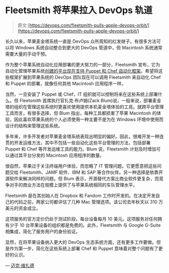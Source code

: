 # Fleetsmith 将苹果拉入 DevOps 轨道

> 原文:[https://devops.com/fleetsmith-pulls-apple-devops-orbit/](https://devops.com/fleetsmith-pulls-apple-devops-orbit/)

长久以来，苹果麦金塔系统一直是 DevOps 众所周知的红发继子。有很多方法可以将 Windows 系统自动整合到更大的 DevOps 管道中，但 Macintosh 系统通常需要大量的手动干预。

作为整个苹果系统自动化应用部署的更大努力的一部分，Fleetsmith 宣布，它为自动化管理苹果系统[创建的平台现在支持 Puppet 和 Chef 自动化框架](https://blog.fleetsmith.com/introducing-fleetsmith-free-and-new-security-and-devops-catalog-apps/)。希望将这些框架扩展到苹果系统的 DevOps 团队现在可以调用 Fleetsmith 来自动化 Chef 和 Puppet 的部署，就像任何其他 Macintosh 应用程序一样。

当然，一旦安装了 Puppet 或 Chef，IT 组织就可以控制将来在这些系统上部署什么。但 Fleetsmith 首席执行官扎克·布卢姆(Zack Blum)说，一般来说，部署麦金塔的组织在管理这些系统时更喜欢使用提供本机麦金塔体验的工具。就跨平台管理工具而言，有很多选择，但 Blum 指出，每种工具都损害了苹果 Macintosh 的体验，因此喜欢苹果系统的个人必须使用一种主要不是为在 Windows 环境中使用而设计的结构来管理这些系统。

多年来，许多开发者对苹果麦金塔系统表现出明显的偏好。因此，很难开发一种连贯的开发运维方法，其中不包括一些自动化这些平台管理的方法，包括部署 Puppet 和 Chef 等开发运维工具的能力。Blum 说，Fleetsmith 计划及时增加可以通过其平台分发的 Macintosh 应用程序的数量。

很自然，苹果过于关注终端用户体验，而忽略了 IT 管理问题。它更愿意把这些问题交给 Fleetsmith、JAMF 软件、IBM 和 SAP 等合作伙伴。另一种选择是依靠开源软件来解决同样的问题。但 Blum 表示，开源替代方案比商业软件更复杂，而竞争对手的商业方法在规模上提供了与苹果系统相同的车队管理水平。

Fleetsmith 是在其创始人在 Dropbox 和 Fandom 工作时开发的。在决定开发自己的代码之前，两家公司都评估了几种 Mac 管理选项。该公司去年秋天以 310 万美元的资金成立。

这项服务的官方定价仍处于测试阶段，每台设备每月 10 美元。这项服务对任何拥有少于 10 台苹果设备的组织都是免费的。此外，Fleetsmith 与 Google G-Suite 相集成，简化了服务用户的身份验证。

显然，在将苹果设备纳入更大的 DevOps 生态系统方面，还有更多工作要做。但是作为第一步，简化在这些系统上部署 Chef 和 Puppet 意味着对整个问题有了更好的认识。

— [迈克·维扎德](https://devops.com/author/mike-vizard/)